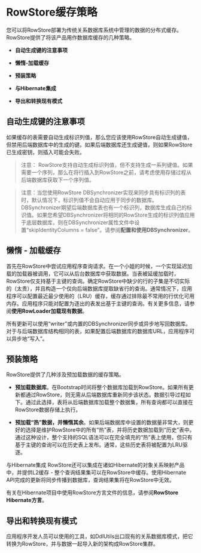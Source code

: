 # RowStore缓存策略 #
您可以将RowStore部署为传统关系数据库系统中管理的数据的分布式缓存。RowStore提供了将该产品用作数据库缓存的几种策略。<br/>

- **自动生成键的注意事项**

- **懒惰-加载缓存**

- **预装策略**

- **与Hibernate集成**

- **导出和转换现有模式**

## 自动生成键的注意事项 ##
如果缓存的表需要自动生成标识列值，那么您应该使用RowStore自动生成键值，但禁用后端数据库中的生成的键。如果后端数据库还生成键值，则如果RowStore已生成密钥，则插入可能会失败。<br/>

> 注意： RowStore支持自动生成标识列值，但不支持生成一系列键值。如果需要一个序列，那么在将行插入到RowStore之前，请考虑使用存储过程从后端数据库获取下一个序列值。

> 注意：当您使用RowStore DBSynchronizer实现来同步具有标识列的表时，默认情况下，标识列值不会自动应用于同步的数据库。DBSynchronizer期望后端数据库表也有一个标识列，数据库生成自己的标识值。如果您希望DBSynchronizer将相同的RowStore生成的标识列值应用于底层数据库，则在DBSynchronizer属性文件中设置“skipIdentityColumns = false”。请参阅**配置和使用DBSynchronizer**。


## 懒惰 - 加载缓存 ##

首先在RowStore中尝试应用程序查询请求。在一个小姐的时候，一个实现延迟加载的加载器被调用，它可以从后台数据库中获取数据。当表被延缓加载时，RowStore仅支持基于主键的查询。确定RowStore中缺少的行的子集是不切实际的（太贵），并且构造一个仅向后端数据库提取缺省行的查询。通常情况下，应用程序可以配置最近最少使用的（LRU）缓存，缓存通过排除最不常用的行优化可用内存。应用程序只能对配置为逐出的表发出基于主键的查询。有关更多信息，请参阅**使用RowLoader加载现有数据**。<br/>

所有更新可以使用“writer”或内置的DBSynchronizer同步或异步地写回数据库。对于与后端数据库结构相同的表，如果配置后端数据库的数据库URL，应用程序可以异步地“写入”。<br/>


## 预装策略 ##
RowStore提供了几种涉及预加载数据的缓存策略。

- **预加载数据库**。在Bootstrap时间将整个数据库加载到RowStore。如果所有更新都通过RowStore，则无需从后端数据库重新同步该状态。数据引导过程如下。通过此选择，表将从后端数据库加载整个数据集，所有查询都可以直接在RowStore数据存储上执行。

- **预加载“热”数据，并懒惰其余**。如果后端数据库中设置的数据量非常大，则更好的选择是维护RowStore中的所有“热”表，并将历史数据加载到“历史”表中。通过这种设计，整个支持的SQL语法可以在完全填充的“热”表上使用，但只有基于主键的查询可以在历史表上发布。通常，这些历史表将被配置为LRU驱逐。

与Hibernate集成
RowStore还可以集成在诸如Hibernate的对象关系映射产品中，并提供L2缓存 - 整个查询结果集可以在RowStore中缓存。使用Hibernate API完成的更新将同步传播到数据库，查询结果集将在RowStore中无效。

有关在Hibernate项目中使用RowStore方言文件的信息，请参阅**RowStore Hibernate方言**。

## 导出和转换现有模式 ##
应用程序开发人员可以使用的工具，如DdlUtils出口现有的关系数据库模式，把它转换为RowStore，并与数据一起导入新的架构成RowStore集群。